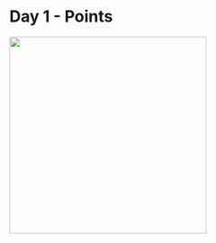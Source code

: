 # Day 1 - Points
<img src="https://github.com/user-attachments/assets/1b07fa3d-0775-4364-b81b-4da704d37631" width="350">

